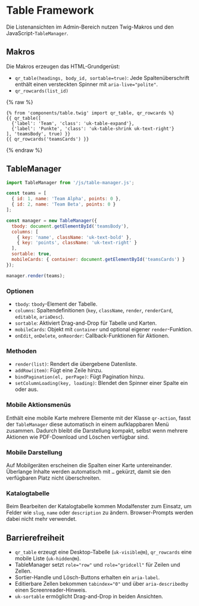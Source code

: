 # Table Framework

Die Listenansichten im Admin-Bereich nutzen Twig-Makros und den JavaScript-`TableManager`.

## Makros

Die Makros erzeugen das HTML-Grundgerüst:

- `qr_table(headings, body_id, sortable=true)`: Jede Spaltenüberschrift enthält einen versteckten Spinner mit `aria-live="polite"`.
- `qr_rowcards(list_id)`

{% raw %}
```twig
{% from 'components/table.twig' import qr_table, qr_rowcards %}
{{ qr_table([
  {'label': 'Team', 'class': 'uk-table-expand'},
  {'label': 'Punkte', 'class': 'uk-table-shrink uk-text-right'}
], 'teamsBody', true) }}
{{ qr_rowcards('teamsCards') }}
```
{% endraw %}

## TableManager

```js
import TableManager from '/js/table-manager.js';

const teams = [
  { id: 1, name: 'Team Alpha', points: 0 },
  { id: 2, name: 'Team Beta', points: 0 }
];

const manager = new TableManager({
  tbody: document.getElementById('teamsBody'),
  columns: [
    { key: 'name', className: 'uk-text-bold' },
    { key: 'points', className: 'uk-text-right' }
  ],
  sortable: true,
  mobileCards: { container: document.getElementById('teamsCards') }
});

manager.render(teams);
```

### Optionen

- `tbody`: `tbody`-Element der Tabelle.
- `columns`: Spaltendefinitionen (`key`, `className`, `render`, `renderCard`, `editable`, `ariaDesc`).
- `sortable`: Aktiviert Drag-and-Drop für Tabelle und Karten.
- `mobileCards`: Objekt mit `container` und optional eigener `render`-Funktion.
- `onEdit`, `onDelete`, `onReorder`: Callback-Funktionen für Aktionen.

### Methoden

- `render(list)`: Rendert die übergebene Datenliste.
- `addRow(item)`: Fügt eine Zeile hinzu.
- `bindPagination(el, perPage)`: Fügt Pagination hinzu.
- `setColumnLoading(key, loading)`: Blendet den Spinner einer Spalte ein oder aus.

### Mobile Aktionsmenüs

Enthält eine mobile Karte mehrere Elemente mit der Klasse `qr-action`, fasst der `TableManager` diese automatisch in einem aufklappbaren Menü zusammen. Dadurch bleibt die Darstellung kompakt, selbst wenn mehrere Aktionen wie PDF-Download und Löschen verfügbar sind.

### Mobile Darstellung

Auf Mobilgeräten erscheinen die Spalten einer Karte untereinander. Überlange Inhalte werden automatisch mit `…` gekürzt, damit sie den verfügbaren Platz nicht überschreiten.

### Katalogtabelle

Beim Bearbeiten der Katalogtabelle kommen Modalfenster zum Einsatz, um Felder wie `slug`, `name` oder `description` zu ändern. Browser-Prompts werden dabei nicht mehr verwendet.

## Barrierefreiheit

- `qr_table` erzeugt eine Desktop-Tabelle (`uk-visible@m`), `qr_rowcards` eine mobile Liste (`uk-hidden@m`).
- TableManager setzt `role="row"` und `role="gridcell"` für Zeilen und Zellen.
- Sortier-Handle und Lösch-Buttons erhalten ein `aria-label`.
- Editierbare Zellen bekommen `tabindex="0"` und über `aria-describedby` einen Screenreader-Hinweis.
- `uk-sortable` ermöglicht Drag-and-Drop in beiden Ansichten.
